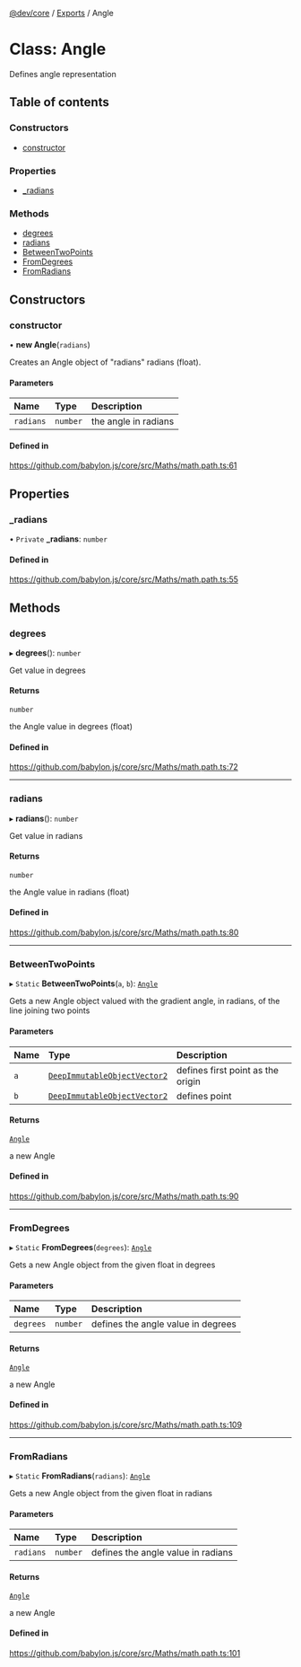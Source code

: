 [@dev/core](../README.md) / [Exports](../modules.md) / Angle

# Class: Angle

Defines angle representation

## Table of contents

### Constructors

- [constructor](Angle.md#constructor)

### Properties

- [\_radians](Angle.md#_radians)

### Methods

- [degrees](Angle.md#degrees)
- [radians](Angle.md#radians)
- [BetweenTwoPoints](Angle.md#betweentwopoints)
- [FromDegrees](Angle.md#fromdegrees)
- [FromRadians](Angle.md#fromradians)

## Constructors

### constructor

• **new Angle**(`radians`)

Creates an Angle object of "radians" radians (float).

#### Parameters

| Name | Type | Description |
| :------ | :------ | :------ |
| `radians` | `number` | the angle in radians |

#### Defined in

https://github.com/babylon.js/core/src/Maths/math.path.ts:61

## Properties

### \_radians

• `Private` **\_radians**: `number`

#### Defined in

https://github.com/babylon.js/core/src/Maths/math.path.ts:55

## Methods

### degrees

▸ **degrees**(): `number`

Get value in degrees

#### Returns

`number`

the Angle value in degrees (float)

#### Defined in

https://github.com/babylon.js/core/src/Maths/math.path.ts:72

___

### radians

▸ **radians**(): `number`

Get value in radians

#### Returns

`number`

the Angle value in radians (float)

#### Defined in

https://github.com/babylon.js/core/src/Maths/math.path.ts:80

___

### BetweenTwoPoints

▸ `Static` **BetweenTwoPoints**(`a`, `b`): [`Angle`](Angle.md)

Gets a new Angle object valued with the gradient angle, in radians, of the line joining two points

#### Parameters

| Name | Type | Description |
| :------ | :------ | :------ |
| `a` | [`DeepImmutableObject`](../modules.md#deepimmutableobject)[`Vector2`](Vector2.md) | defines first point as the origin |
| `b` | [`DeepImmutableObject`](../modules.md#deepimmutableobject)[`Vector2`](Vector2.md) | defines point |

#### Returns

[`Angle`](Angle.md)

a new Angle

#### Defined in

https://github.com/babylon.js/core/src/Maths/math.path.ts:90

___

### FromDegrees

▸ `Static` **FromDegrees**(`degrees`): [`Angle`](Angle.md)

Gets a new Angle object from the given float in degrees

#### Parameters

| Name | Type | Description |
| :------ | :------ | :------ |
| `degrees` | `number` | defines the angle value in degrees |

#### Returns

[`Angle`](Angle.md)

a new Angle

#### Defined in

https://github.com/babylon.js/core/src/Maths/math.path.ts:109

___

### FromRadians

▸ `Static` **FromRadians**(`radians`): [`Angle`](Angle.md)

Gets a new Angle object from the given float in radians

#### Parameters

| Name | Type | Description |
| :------ | :------ | :------ |
| `radians` | `number` | defines the angle value in radians |

#### Returns

[`Angle`](Angle.md)

a new Angle

#### Defined in

https://github.com/babylon.js/core/src/Maths/math.path.ts:101

